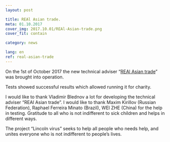 ```yaml
---
layout: post

title: REAl Asian trade.
meta: 01.10.2017
cover_img: 2017.10.01/REAl-Asian-trade.png
cover_fit: contain

category: news

lang: en
ref: real-asian-trade
---
```


On the 1st of October 2017 the new technical adviser “<a href="https://lincolnvirus.com/en/ea/real_asian_trade.html" target="_blank">REAl Asian trade</a>” was brought into operation. 

Tests showed successful results which allowed running it for charity. 

I would like to thank Vladimir Blednov a lot for developing the technical adviser “REAl Asian trade”.
I would like to thank Maxim Kirillov (Russian Federation), Raphael Ferreira Minato (Brazil), WEI ZHE (China) for the help in testing. 
Gratitude to all who is not indifferent to sick children and helps in different ways. 

The project “Lincoln virus” seeks to help all people who needs help, and unites everyone who is not indifferent to people’s lives. 

